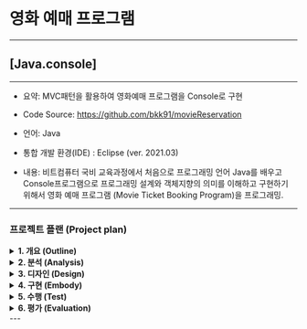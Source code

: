 
# 영화 예매 프로그램
---
## [Java.console] 


---
- 요약: MVC패턴을 활용하여 영화예매 프로그램을 Console로 구현

- Code Source: https://github.com/bkk91/movieReservation 

- 언어: Java 

- 통합 개발 환경(IDE) : Eclipse (ver. 2021.03)

- 내용: 비트컴퓨터 국비 교육과정에서 처음으로 프로그래밍 언어 Java를 배우고 Console프로그램으로 프로그래밍 설계와 객체지향의 의미를 이해하고 구현하기 위해서 영화 예매 프로그램 (Movie Ticket Booking Program)을 프로그래밍.

---
### 프로젝트 플랜 (Project plan)


<details>
<summary> <b> 1. 개요 (Outline) </b> </summary>
<div markdown="1">
 
- 해당 프로그램은 사용자가 영화 예매를 하기 위한 프로그램으로서 관리자 및 사용자의 회원가입, 로그인 과정을 포함하고 영화의 정보와 상영시간 및 상영관의 위치를 제공해주는 기능과 함께 사용자가 결제를 할 수 있도록 도와주는 온라인 상의 영화 예매 기능을 console로 구현한 프로그램이다.

 </div>
</details>

<details>
<summary> <b> 2. 분석 (Analysis) </b> </summary>
<div markdown="1">

 <img src="./img/analysis1.png"  width="500">

- MVC 모델을 활용하여 각기 필요한 객체를 구분하여 제어하고 구현한다.

- MVC 모델을 효과적으로 활용하기 위하여 집합론의 상한과 하한, 상계와 하계의 개념을 통하여 컨트롤러 뷰어의 의존성 주입을 최소한으로 사용하는 과정을 거친다. 또한 이 과정에서 전순서집합을 정의하여 쇄의 역할을 각각 수행하도록 한다.

- MVC 모델은 결정론적인 특성에 의하여 부분순서집합이라 정의할 수 있고 부분순서집합 Controller(A)의 부분순서집합 Viewer(B)에 대한 supB와 infB를 정의하여 순서보존함수를 만들고, 이들의 “순서동형”을 활용하여 효과적인 Architecting을 한다. 여기서 순서보존함수의 쇄(chain)은 각 Method를 의미한다.

※ 아래에서 추가적인 설명

<img src="./img/analysis2.png"  width="500">

- View 구조에서 각 객체와 메소드들의 집합군을 어떠한 교집합을 통하여 나타내야 하는지에 대한 개념정리를 위하여 집합론의 전순서집합을 사용하였고, 다음과 같다.

- 전체 프로그램을 전순서집합, 각 view를 부분순서 집합으로 나타내고 상계 하계를 분리 한 후 각각의 상계를 하나의 view로 구현했다.

- 예를 들어 우측의 figure에서 각 원소 a->b->c를 하나의 메소드(부분순서함수)로 정의하고 원소 {c} 는 {a,d}에 대한 상계, {a,d}는 {c}에 대한 하계라 한다. 이 때 {c} (상계)를 하나의 view로 나타내며, 전체적으로 c,g는 프로그램 내의 각각 view를 나타낸다.

 </div>
</details>

<details>
<summary> <b> 3. 디자인 (Design) </b> </summary>
<div markdown="1">
 
##### 3.1 기능도 (Structure) 

<img src="./img/structure1.png"  width="500">

###### 핵심기능

- 아이디 등록(Register): User input data in format

- 로그인(LogIn): Id/password checking

- 각 Id에 저장된 데이터 입출력(Input/Output data): All DTO has each Id number.- By using ModelDTO IdNumber, respectively.

- 예약(Reservation): 영화이름으로 선택(select by MovieList)- 영화관의 가까운 위치로 선택(select by theater location; which one is the closest one?)- 현재시간 기준으로 빠른 영화 선택(select by screening time; which one is the fastest one?)

- 좌석선택(Seat selection): 알고리즘   > 행/열로 예약전에 모두 "O"로 표시 하고 예약시 "X"로 변환   > 이 정보는 예약정보에 저장되어 유저id에 따라 각각 저장되어 위에 언급한 3의 기능을 수행.

###### Model

- Set A: User = {id, name, password, nickname, address, phone#, creditcard#, grade}
- Set B: Movie Info = {id, name, running time, evaluation, summary}
- Set C: Movie Theater(location) = {id, location}
- Set D: Screen Info = {id, number of screens}
- Set E: Screening Time(related to current time) = {currenttime, timeid}
- Set F: Reservation = {id, seat column, seat row, seat total}
- Set G: PayInfo ArrayList = {id}

###### Controller

Model DTO에 명령을 보냄으로써 CRUD 기능 구현.

- Set A(User)    
- Set B(Movie Information)   
- Set C(Movie Theater: location)   
- Set D(Screen Information)   
- Set E(Screen Time)   
- Set F(Reservation)   
- Set G(Payment)

 </div>
</details>

<details>
<summary> <b> 4. 구현 (Embody) </b> </summary>
<div markdown="1">

<img src="./img/MVC.png"  width="500">
 
 </div>
</details>

<details>
<summary> <b> 5. 수행 (Test) </b> </summary>
<div markdown="1">
 

<img src="./img/view1.png"  width="500"> 

 </div>
</details>

<details>
<summary> <b> 6. 평가 (Evaluation) </b> </summary>
<div markdown="1">
 
- Java Eclipse를 활용하여 만들어본 첫 콘솔 프로그램(MTBP)인 까닭에 계획했던 시간보다 지체되어 완성하였다. (1주 ->2주)

- 실제 구현은 생각했던 설계와 어긋나는 부분이 있었다.  

- 첫번째는 관리자가 등록한 정보를 사용자가 원하는 영화, 지역, 시간에 따라 각각 필터링 해주어 조건안에 1개라도 속해 있으면,

- 추출해주는 기능 알고리즘에 실제로 필터(FilterDTO)를 만들어 매칭해주는 역할을 해야한다는 것이었고,

- 두번째는 등록 정보에 대한 전체(ALLDTO)를 추가하여 한번더 관리해주는것이 조금 더 기능 수행에 용이할거 같아 추가하였다.

- 여기서 의문은 Data transfer 하는 부분에 있어 외부 DB를 사용하지 않고 콘솔 내에서 해결해야 하다보니 DTO를 추가하게 된 것인가, 

- 혹은 DB를 끌어다 사용하더라도 이러한 문제가 발생할 것인가에 대한 생각인데 추후에 SQL공부를 하며 정리해 보아야겠다.

- 두번째는 외부에서 DB의 입출력을 담당하는 역할을 하는 class 들을 package에 선언하였지만,

- 처음 생각보다 비효율적인 방법이라 controller 의 생성자에 더미 값을 생성하여 사용하였다. 

- SQLD/SQLP에 대한 공부를 시작하였는데 위의 문제와 마찬가지로 추후에 oracle 11g DB를 사용하여 다시한번 작업해보아야겠다.

- 골치아팠던 점은 시간을 상당히 투자했음에도 불구하고 잘못된 초기 설계로 인하여 두번이나 처음부터 다시 작업을 시작하여야 했다.

- 특히나, 잘못된 parameter를 선언하거나 의존성주입을 하지 않아 해당 정보를 불러오지 못하는 null오류로 인하여 골치가 아팠다.

- 코딩을 치는것도 중요하지만 설계부분에 있어서 변수의 선언과 분류의 가치를 깨달았다.

- 단순히 수학의 연장선이라고 생각하여 쉽게 접근했지만, 알고리즘을 코딩하는데 있어서 나의 생각만큼 자유로이 코딩 할 수 없었다.

- 자바 언어에 익숙해지면 나아질 부분이라 생각하고 다음 프로젝트를 준비하는 밑바탕으로 삼아야겠다.

 </div>
</details>
---

